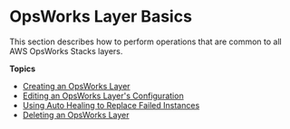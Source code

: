 # OpsWorks Layer Basics<a name="workinglayers-basics"></a>

This section describes how to perform operations that are common to all AWS OpsWorks Stacks layers\.

**Topics**
+ [Creating an OpsWorks Layer](workinglayers-basics-create.md)
+ [Editing an OpsWorks Layer's Configuration](workinglayers-basics-edit.md)
+ [Using Auto Healing to Replace Failed Instances](workinginstances-autohealing.md)
+ [Deleting an OpsWorks Layer](workinglayers-basics-delete.md)